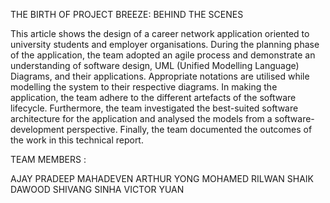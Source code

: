 THE BIRTH OF PROJECT BREEZE: BEHIND THE SCENES


This article shows the design of a career network application oriented to university students and employer organisations. During the planning phase of the application, the team adopted an agile process and demonstrate an understanding of software design, UML (Unified Modelling Language) Diagrams, and their applications. Appropriate notations are utilised while modelling the system to their respective diagrams. In making the application, the team adhere to the different artefacts of the software lifecycle. Furthermore, the team investigated the best-suited software architecture for the application and analysed the models from a software- development perspective. Finally, the team documented the outcomes of the work in this technical report.

TEAM MEMBERS : 

AJAY PRADEEP MAHADEVEN
ARTHUR YONG 
MOHAMED RILWAN SHAIK DAWOOD
SHIVANG SINHA
VICTOR YUAN

